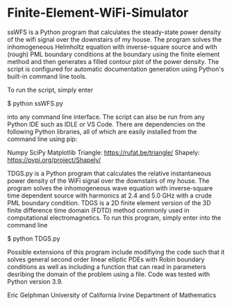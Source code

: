 # Finite-Element-WiFi-Simulator
ssWFS is a Python program that calculates the steady-state power density of the wifi signal over the downstairs of 
my house. The program solves the inhomogeneous Helmholtz equation with inverse-square source and with (rough) PML boundary
conditions at the boundary using the finite element method and then generates a filled contour plot of the power density. 
The script is configured for automatic documentation generation using Python's built-in command line tools. 

To run the script, simply enter 

$ python ssWFS.py

into any command line interface. The script can also be run from any Python IDE such as IDLE or VS Code. There are
dependencies on the following Python libraries, all of which are easily installed from the command line using pip:

Numpy
SciPy
Matplotlib
Triangle: https://rufat.be/triangle/
Shapely: https://pypi.org/project/Shapely/

TDGS.py is a Python program that calculates the relative instantaneous power density of the WiFi signal over the downstairs
of my house. The program solves the inhomogeneous wave equation with inverse-square time dependent source with harmonics at 
2.4 and 5.0 GHz with a crude PML boundary condition. TDGS is a 2D finite element version of the 3D finite difference time domain
(FDTD) method commonly used in computational electromagnetics. To run this program, simply enter into the command line

$ python TDGS.py

Possible extensions of this program include modifiying the code such that it solves general second order linear 
elliptic PDEs with Robin boundary conditions as well as including a function that can read in parameters 
desribing the domain of the problem using a file. Code was tested with Python version 3.9.

Eric Gelphman
University of California Irvine Department of Mathematics

